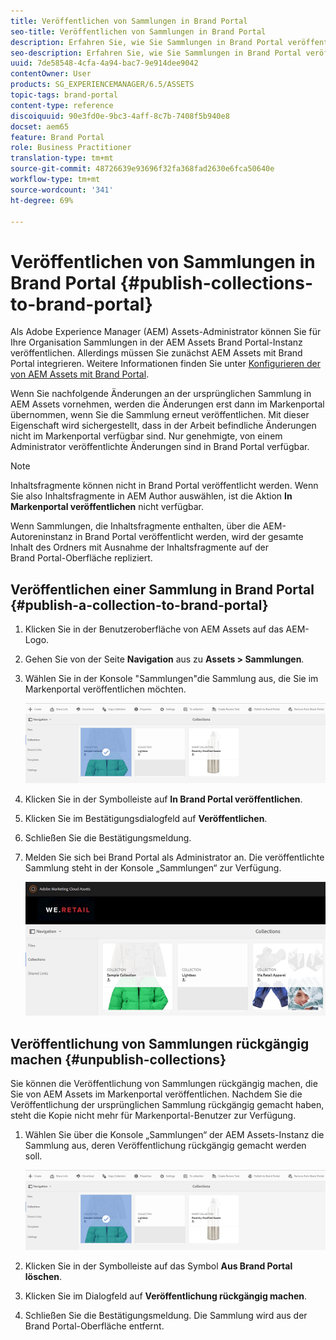 ```yaml
---
title: Veröffentlichen von Sammlungen in Brand Portal
seo-title: Veröffentlichen von Sammlungen in Brand Portal
description: Erfahren Sie, wie Sie Sammlungen in Brand Portal veröffentlichen und Veröffentlichungen rückgängig machen können.
seo-description: Erfahren Sie, wie Sie Sammlungen in Brand Portal veröffentlichen und Veröffentlichungen rückgängig machen können.
uuid: 7de58548-4cfa-4a94-bac7-9e914dee9042
contentOwner: User
products: SG_EXPERIENCEMANAGER/6.5/ASSETS
topic-tags: brand-portal
content-type: reference
discoiquuid: 90e3fd0e-9bc3-4aff-8c7b-7408f5b940e8
docset: aem65
feature: Brand Portal
role: Business Practitioner
translation-type: tm+mt
source-git-commit: 48726639e93696f32fa368fad2630e6fca50640e
workflow-type: tm+mt
source-wordcount: '341'
ht-degree: 69%

---
```



# Veröffentlichen von Sammlungen in Brand Portal {#publish-collections-to-brand-portal}

Als Adobe Experience Manager (AEM) Assets-Administrator können Sie für Ihre Organisation Sammlungen in der AEM Assets Brand Portal-Instanz veröffentlichen. Allerdings müssen Sie zunächst AEM Assets mit Brand Portal integrieren. Weitere Informationen finden Sie unter [Konfigurieren der von AEM Assets mit Brand Portal](/help/assets/configure-aem-assets-with-brand-portal.md).

Wenn Sie nachfolgende Änderungen an der ursprünglichen Sammlung in AEM Assets vornehmen, werden die Änderungen erst dann im Markenportal übernommen, wenn Sie die Sammlung erneut veröffentlichen. Mit dieser Eigenschaft wird sichergestellt, dass in der Arbeit befindliche Änderungen nicht im Markenportal verfügbar sind. Nur genehmigte, von einem Administrator veröffentlichte Änderungen sind in Brand Portal verfügbar.

>[!NOTE]
>
>Inhaltsfragmente können nicht in Brand Portal veröffentlicht werden. Wenn Sie also Inhaltsfragmente in AEM Author auswählen, ist die Aktion **In Markenportal veröffentlichen** nicht verfügbar.
>
>Wenn Sammlungen, die Inhaltsfragmente enthalten, über die AEM-Autoreninstanz in Brand Portal veröffentlicht werden, wird der gesamte Inhalt des Ordners mit Ausnahme der Inhaltsfragmente auf der Brand Portal-Oberfläche repliziert.

## Veröffentlichen einer Sammlung in Brand Portal {#publish-a-collection-to-brand-portal}

1. Klicken Sie in der Benutzeroberfläche von AEM Assets auf das AEM-Logo.
1. Gehen Sie von der Seite **Navigation** aus zu **Assets > Sammlungen**.
1. Wählen Sie in der Konsole &quot;Sammlungen&quot;die Sammlung aus, die Sie im Markenportal veröffentlichen möchten.

   ![Sammlung auswählen](assets/select_collection.png)

1. Klicken Sie in der Symbolleiste auf **In Brand Portal veröffentlichen**.
1. Klicken Sie im Bestätigungsdialogfeld auf **Veröffentlichen**.
1. Schließen Sie die Bestätigungsmeldung.
1. Melden Sie sich bei Brand Portal als Administrator an. Die veröffentlichte Sammlung steht in der Konsole „Sammlungen“ zur Verfügung.

   ![Veröffentlichte Sammlung](assets/published_collection.png)

## Veröffentlichung von Sammlungen rückgängig machen {#unpublish-collections}

Sie können die Veröffentlichung von Sammlungen rückgängig machen, die Sie von AEM Assets im Markenportal veröffentlichen. Nachdem Sie die Veröffentlichung der ursprünglichen Sammlung rückgängig gemacht haben, steht die Kopie nicht mehr für Markenportal-Benutzer zur Verfügung.

1. Wählen Sie über die Konsole „Sammlungen“ der AEM Assets-Instanz die Sammlung aus, deren Veröffentlichung rückgängig gemacht werden soll.

   ![select_collection-1](assets/select_collection-1.png)

1. Klicken Sie in der Symbolleiste auf das Symbol **Aus Brand Portal löschen**.
1. Klicken Sie im Dialogfeld auf **Veröffentlichung rückgängig machen**.
1. Schließen Sie die Bestätigungsmeldung. Die Sammlung wird aus der Brand Portal-Oberfläche entfernt.

